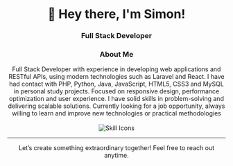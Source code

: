 <h1 align="center">👋 Hey there, I'm Simon!</h1>
<h3 align="center">Full Stack Developer</h3>

<h3 align="center">About Me</h3>

<div align="center">Full Stack Developer with experience in developing web applications and RESTful APIs, using modern technologies such as Laravel and React. I have had contact with PHP, Python, Java, JavaScript, HTML5, CSS3 and MySQL in personal study projects. Focused on responsive design, performance optimization and user experience. I have solid skills in problem-solving and delivering scalable solutions. Currently looking for a job opportunity, always willing to learn and improve new technologies or practical methodologies<br><br>
</div>

<div align="center">
  
  <img src="https://skillicons.dev/icons?i=php,py,java,html,css,javascript,react,laravel,git,vscode" alt="Skill Icons"/>
</div>

---

<p align="center">
  Let’s create something extraordinary together! Feel free to reach out anytime.
</p>
